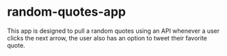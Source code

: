 # random-quotes-app

This app is designed to pull a random quotes using an API whenever a user clicks the next arrow, the user also has an option to tweet their favorite quote. 
